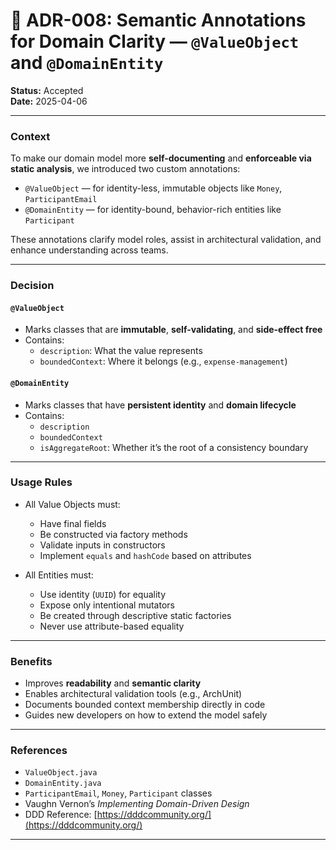 
#  📁 ADR-008: Semantic Annotations for Domain Clarity — `@ValueObject` and `@DomainEntity`

**Status:** Accepted  
**Date:** 2025-04-06

---

### **Context**

To make our domain model more **self-documenting** and **enforceable via static analysis**, we introduced two custom annotations:

- `@ValueObject` — for identity-less, immutable objects like `Money`, `ParticipantEmail`
- `@DomainEntity` — for identity-bound, behavior-rich entities like `Participant`

These annotations clarify model roles, assist in architectural validation, and enhance understanding across teams.

---

### **Decision**

#### `@ValueObject`
- Marks classes that are **immutable**, **self-validating**, and **side-effect free**
- Contains:
    - `description`: What the value represents
    - `boundedContext`: Where it belongs (e.g., `expense-management`)

#### `@DomainEntity`
- Marks classes that have **persistent identity** and **domain lifecycle**
- Contains:
    - `description`
    - `boundedContext`
    - `isAggregateRoot`: Whether it’s the root of a consistency boundary

---

### **Usage Rules**

- All Value Objects must:
    - Have final fields
    - Be constructed via factory methods
    - Validate inputs in constructors
    - Implement `equals` and `hashCode` based on attributes

- All Entities must:
    - Use identity (`UUID`) for equality
    - Expose only intentional mutators
    - Be created through descriptive static factories
    - Never use attribute-based equality

---

### **Benefits**

- Improves **readability** and **semantic clarity**
- Enables architectural validation tools (e.g., ArchUnit)
- Documents bounded context membership directly in code
- Guides new developers on how to extend the model safely

---

### **References**

- `ValueObject.java`
- `DomainEntity.java`
- `ParticipantEmail`, `Money`, `Participant` classes
- Vaughn Vernon’s _Implementing Domain-Driven Design_
- DDD Reference: [https://dddcommunity.org/](https://dddcommunity.org/)

---